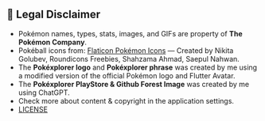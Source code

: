 ## 📜 Legal Disclaimer
- Pokémon names, types, stats, images, and GIFs are property of **The Pokémon Company**.  
- Pokéball icons from: [Flaticon Pokémon Icons](https://www.flaticon.com/free-icons/pokemon) — Created by Nikita Golubev, Roundicons Freebies, Shahzama Ahmad, Saepul Nahwan.  
- The **Pokéxplorer logo** and **Pokéxplorer phrase** was created by me using a modified version of the official Pokémon logo and Flutter Avatar.
- The **Pokéxplorer PlayStore & Github Forest Image** was created by me using ChatGPT.
- Check more about content & copyright in the application settings.
- [LICENSE](LICENSE)